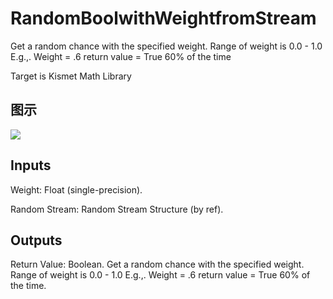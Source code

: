 # RandomBoolwithWeightfromStream

Get a random chance with the specified weight. Range of weight is 0.0 - 1.0 E.g.,. Weight = .6 return value = True 60% of the time

Target is Kismet Math Library

## 图示

![]($-20221218-19533721.png)

## Inputs

Weight: Float (single-precision).

Random Stream: Random Stream Structure (by ref).  

## Outputs

Return Value: Boolean. Get a random chance with the specified weight. Range of weight is 0.0 - 1.0 E.g.,. Weight = .6 return value = True 60% of the time.

